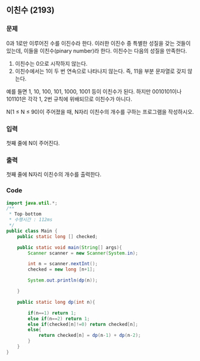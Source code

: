 ## 이친수 (2193)

### 문제

0과 1로만 이루어진 수를 이진수라 한다. 이러한 이진수 중 특별한 성질을 갖는 것들이 있는데, 이들을 이친수(pinary number)라 한다. 이친수는 다음의 성질을 만족한다.

1. 이친수는 0으로 시작하지 않는다.
2. 이친수에서는 1이 두 번 연속으로 나타나지 않는다. 즉, 11을 부분 문자열로 갖지 않는다.

예를 들면 1, 10, 100, 101, 1000, 1001 등이 이친수가 된다. 하지만 0010101이나 101101은 각각 1, 2번 규칙에 위배되므로 이친수가 아니다.

N(1 ≤ N ≤ 90)이 주어졌을 때, N자리 이친수의 개수를 구하는 프로그램을 작성하시오.

### 입력

첫째 줄에 N이 주어진다.

### 출력

첫째 줄에 N자리 이친수의 개수를 출력한다.



### Code

```java
import java.util.*;
/**
 * Top-bottom
 * 수행시간 : 112ms
 */
public class Main {
    public static long [] checked;

    public static void main(String[] args){
        Scanner scanner = new Scanner(System.in);

        int n = scanner.nextInt();
        checked = new long [n+1];

        System.out.println(dp(n));

    }

    public static long dp(int n){

        if(n==1) return 1;
        else if(n==2) return 1;
        else if(checked[n]!=0) return checked[n];
        else{
            return checked[n] = dp(n-1) + dp(n-2);
        }
    }
}


```





